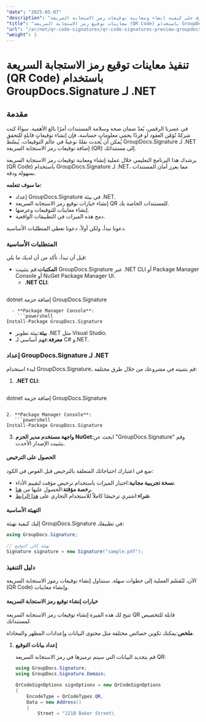 ```yaml
---
"date": "2025-05-07"
"description": "تعرف على كيفية إنشاء ومعاينة توقيعات رمز الاستجابة السريعة QR في مستنداتك باستخدام GroupDocs.Signature لـ .NET، مما يعزز الأمان والمصداقية."
"title": "معاينات توقيع رمز الاستجابة السريعة (QR Code) باستخدام GroupDocs.Signature لـ .NET - دليل شامل"
"url": "/ar/net/qr-code-signatures/qr-code-signatures-preview-groupdocs-signature-net/"
"weight": 1
---
```


# تنفيذ معاينات توقيع رمز الاستجابة السريعة (QR Code) باستخدام GroupDocs.Signature لـ .NET

## مقدمة

في عصرنا الرقمي، يُعدّ ضمان صحة وسلامة المستندات أمرًا بالغ الأهمية. سواءً كنت شركةً تُؤمّن العقود أو فردًا يحمي معلوماتٍ حساسة، فإن إنشاء توقيعاتٍ قابلةٍ للتحقق يُمكن أن يُحدث نقلةً نوعيةً في عالم التوقيعات. يُبسّط GroupDocs.Signature لـ .NET إضافة توقيعات رمز الاستجابة السريعة (QR) إلى مستنداتك.

يرشدك هذا البرنامج التعليمي خلال عملية إنشاء ومعاينة توقيعات رمز الاستجابة السريعة (QR Code) باستخدام GroupDocs.Signature لـ .NET، مما يعزز أمان المستندات بسهولة ودقة.

**ما سوف تتعلمه:**
- إعداد GroupDocs.Signature في بيئة .NET.
- إنشاء خيارات توقيع رمز الاستجابة السريعة QR للمستندات الخاصة بك.
- إنشاء معاينات للتوقيعات وعرضها.
- دمج هذه الميزات في التطبيقات الواقعية.

دعونا نبدأ، ولكن أولاً، دعونا نغطي المتطلبات الأساسية.

### المتطلبات الأساسية

قبل أن تبدأ، تأكد من أن لديك ما يلي:
- **المكتبات**:قم بتثبيت GroupDocs.Signature عبر .NET CLI أو Package Manager Console أو NuGet Package Manager UI.
  - **.NET CLI**:
    ```shell
dotnet إضافة حزمة GroupDocs.Signature
```
  - **Package Manager Console**:
    ```powershell
Install-Package GroupDocs.Signature
```
- **بيئة**:بيئة تطوير .NET مثل Visual Studio.
- **معرفة**:فهم أساسي لـ C# و.NET.

### إعداد GroupDocs.Signature لـ .NET

لبدء استخدام GroupDocs.Signature، قم بتثبيته في مشروعك من خلال طرق مختلفة:

1. **.NET CLI**:
   ```shell
dotnet إضافة حزمة GroupDocs.Signature
```

2. **Package Manager Console**:
   ```powershell
Install-Package GroupDocs.Signature
```

3. **واجهة مستخدم مدير الحزم NuGet**:ابحث عن "GroupDocs.Signature" وقم بتثبيت الإصدار الأحدث.

#### الحصول على الترخيص

ضع في اعتبارك احتياجاتك المتعلقة بالترخيص قبل الغوص في الكود:
- **نسخة تجريبية مجانية**:اختبار الميزات باستخدام ترخيص مؤقت لتقييم الأداء.
- **رخصة مؤقتة**:الحصول عليها من [هنا](https://purchase.groupdocs.com/temporary-license/).
- **شراء**:اشتري ترخيصًا كاملاً للاستخدام التجاري على [هذا الرابط](https://purchase.groupdocs.com/buy).

#### التهيئة الأساسية

إليك كيفية تهيئة GroupDocs.Signature في تطبيقك:

```csharp
using GroupDocs.Signature;

// تهيئة كائن التوقيع
Signature signature = new Signature("sample.pdf");
```

### دليل التنفيذ

الآن، لنُقسّم العملية إلى خطوات سهلة. سنتناول إنشاء توقيعات رموز الاستجابة السريعة (QR Code) وإنشاء معاينات.

#### خيارات إنشاء توقيع رمز الاستجابة السريعة

تتيح لك هذه الميزة إنشاء توقيعات رمز الاستجابة السريعة QR قابلة للتخصيص لمستنداتك.

**ملخص**:يمكنك تكوين خصائص مختلفة مثل محتوى البيانات وإعدادات المظهر والمحاذاة.

1. **إعداد بيانات التوقيع**
   
   قم بتحديد البيانات التي سيتم ترميزها في رمز الاستجابة السريعة QR:
   
   ```csharp
   using GroupDocs.Signature;
   using GroupDocs.Signature.Domain;

   QrCodeSignOptions signOptions = new QrCodeSignOptions
   {
       EncodeType = QrCodeTypes.QR,
       Data = new Address()
       {
           Street = "221B Baker Street\